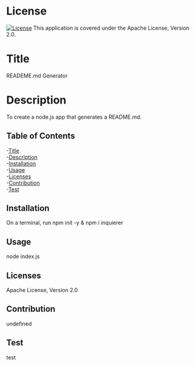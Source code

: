 # License 
  [![License](https://img.shields.io/badge/License-Apache%202.0-blue.svg)](https://opensource.org/licenses/Apache-2.0) This application is covered under the Apache License, Version 2.0.

  # Title
  READEME.md Generator
  # Description
  To create a node.js app that generates a README.md.
## Table of Contents 
  -[Title](#title)  
  -[Description](#description)  
  -[Installation](#installation)  
  -[Usage](#usage)  
  -[Licenses](#licenses)  
  -[Contribution](#contribution)  
  -[Test](#test)  

  ## Installation
  On a terminal, run npm init -y & npm i inquierer
  ## Usage
  node index.js

  ## Licenses
  Apache License, Version 2.0

  ## Contribution
  undefined 

  ## Test
test
